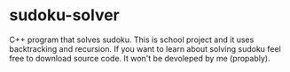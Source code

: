 # sudoku-solver
C++ program that solves sudoku.
This is school project and it uses backtracking and recursion. If you want to learn about solving sudoku feel free to download source code. It won't be devoleped by me (propably).